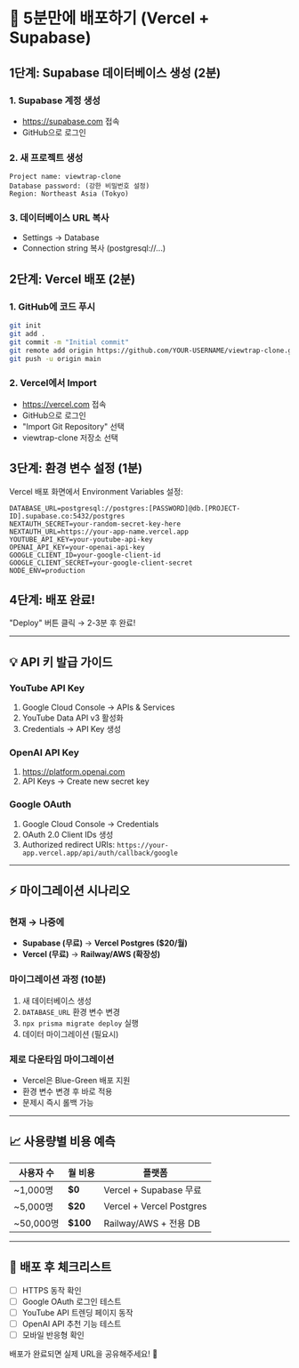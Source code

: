 # 🚀 5분만에 배포하기 (Vercel + Supabase)

## 1단계: Supabase 데이터베이스 생성 (2분)

### 1. Supabase 계정 생성
- https://supabase.com 접속
- GitHub으로 로그인

### 2. 새 프로젝트 생성
```
Project name: viewtrap-clone
Database password: (강한 비밀번호 설정)
Region: Northeast Asia (Tokyo)
```

### 3. 데이터베이스 URL 복사
- Settings → Database
- Connection string 복사 (postgresql://...)

## 2단계: Vercel 배포 (2분)

### 1. GitHub에 코드 푸시
```bash
git init
git add .
git commit -m "Initial commit"
git remote add origin https://github.com/YOUR-USERNAME/viewtrap-clone.git
git push -u origin main
```

### 2. Vercel에서 Import
- https://vercel.com 접속
- GitHub으로 로그인
- "Import Git Repository" 선택
- viewtrap-clone 저장소 선택

## 3단계: 환경 변수 설정 (1분)

Vercel 배포 화면에서 Environment Variables 설정:

```env
DATABASE_URL=postgresql://postgres:[PASSWORD]@db.[PROJECT-ID].supabase.co:5432/postgres
NEXTAUTH_SECRET=your-random-secret-key-here
NEXTAUTH_URL=https://your-app-name.vercel.app
YOUTUBE_API_KEY=your-youtube-api-key
OPENAI_API_KEY=your-openai-api-key
GOOGLE_CLIENT_ID=your-google-client-id
GOOGLE_CLIENT_SECRET=your-google-client-secret
NODE_ENV=production
```

## 4단계: 배포 완료!

"Deploy" 버튼 클릭 → 2-3분 후 완료!

---

## 💡 API 키 발급 가이드

### YouTube API Key
1. Google Cloud Console → APIs & Services
2. YouTube Data API v3 활성화
3. Credentials → API Key 생성

### OpenAI API Key
1. https://platform.openai.com
2. API Keys → Create new secret key

### Google OAuth
1. Google Cloud Console → Credentials
2. OAuth 2.0 Client IDs 생성
3. Authorized redirect URIs: `https://your-app.vercel.app/api/auth/callback/google`

---

## ⚡ 마이그레이션 시나리오

### 현재 → 나중에
- **Supabase (무료)** → **Vercel Postgres ($20/월)**
- **Vercel (무료)** → **Railway/AWS (확장성)**

### 마이그레이션 과정 (10분)
1. 새 데이터베이스 생성
2. `DATABASE_URL` 환경 변수 변경
3. `npx prisma migrate deploy` 실행
4. 데이터 마이그레이션 (필요시)

### 제로 다운타임 마이그레이션
- Vercel은 Blue-Green 배포 지원
- 환경 변수 변경 후 바로 적용
- 문제시 즉시 롤백 가능

---

## 📈 사용량별 비용 예측

| 사용자 수 | 월 비용 | 플랫폼 |
|-----------|---------|--------|
| ~1,000명 | **$0** | Vercel + Supabase 무료 |
| ~5,000명 | **$20** | Vercel + Vercel Postgres |
| ~50,000명 | **$100** | Railway/AWS + 전용 DB |

---

## 🔧 배포 후 체크리스트

- [ ] HTTPS 동작 확인
- [ ] Google OAuth 로그인 테스트
- [ ] YouTube API 트렌딩 페이지 동작
- [ ] OpenAI API 추천 기능 테스트
- [ ] 모바일 반응형 확인

배포가 완료되면 실제 URL을 공유해주세요! 🎉